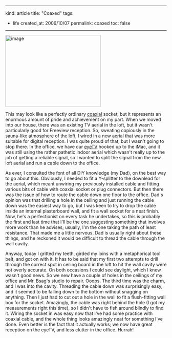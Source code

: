 -----
kind: article
title: "Coaxed"
tags:
- life
created_at: 2006/10/07
permalink: coaxed
toc: false
-----

<p class="img-shadow"><img src="http://www.rousette.org.uk/images/uploads/coaxial_socket.png" border="0" alt="image" name="image" width="298" height="224" /></p>

<p>This may look like a perfectly ordinary <a href="http://en.wikipedia.org/wiki/Coaxial_cable">coaxial</a> socket, but it represents an enormous amount of pride and achievement on my part. When we moved into our house, there was an existing TV aerial in the loft, but it wasn't particularly good for Freeview reception. So, sweating copiously in the sauna-like atmosphere of the loft, I wired in a new aerial that was more suitable for digital reception. I was quite proud of that, but I wasn't going to stop there. In the office, we have our <a href="http://www.rousette.org.uk/blog/archives/2005/12/12/eyetv/">eyeTV</a> hooked up to the iMac, and it was still using the rather pathetic indoor aerial which wasn't really up to the job of getting a reliable signal, so I wanted to split the signal from the new loft aerial and run a cable down to the office.</p>


<p>As ever, I consulted the font of all DIY knowledge (my Dad), on the best way to go about this. Obviously, I needed to fit a Y-splitter to the downlead for the aerial, which meant unwiring my previously installed cable and fitting various bits of cable with coaxial socket or plug connectors. But then there was the issue of how to route the cable down one floor to the office. Dad's opinion was that drilling a hole in the ceiling and just running the cable down was the easiest way to go, but I was keen to try to drop the cable inside an internal plasterboard wall, and fit a wall socket for a neat finish. Now, he's a perfectionist on every task he undertakes, so this is probably the first and last time that I'll be the one suggesting something that involves more work than he advises; usually, I'm the one taking the path of least resistance. That made me a little nervous. Dad is usually right about these things, and he reckoned it would be difficult to thread the cable through the wall cavity.</p>

<p>Anyway, today I gritted my teeth, girded my loins with a metaphorical tool belt, and got on with it. It has to be said that my first two attempts to drill through the correct spot in ceiling board in the loft to hit the wall cavity were not overly accurate. On both occasions I could see daylight, which I knew wasn't good news. So we new have a couple of holes in the ceilings of my office and Mr. Bsag's studio to repair. Ooops. The third time was the charm, and I was into the cavity. Threading the cable down was surprisingly easy, and it seemed to be falling down to the bottom without snagging on anything. Then I just had to cut out a hole in the wall to fit a flush-fitting wall box for the socket. Amazingly, the cable was right behind the hole (I got my measurements right this time), so I didn't have to fish around blindly to find it. Wiring the socket in was easy now that I've had some practice with coaxial cable, and the whole thing looks amazingly neat for something I've done. Even better is the fact that it actually works; we now have great reception on the eyeTV, and less clutter in the office. Hurrah!</p>

